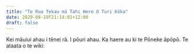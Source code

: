 ```yaml
---
title: "Te Rua Tekau mā Tahi Here O Turi Kōka"
date: 2020-08-19T21:14:01+12:00
draft: false
---
```

Kei māuiui ahau i tēnei rā. I pōuri ahau. Ka haere au ki te Pōneke āpōpō. Te ataata o te wiki:

